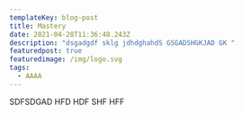 ```yaml
---
templateKey: blog-post
title: Mastery
date: 2021-04-28T11:36:48.243Z
description: "dsgadgdf sklg jdhdghahdS GSGADSHGKJAD GK "
featuredpost: true
featuredimage: /img/logo.svg
tags:
  - AAAA
---
```

SDFSDGAD HFD HDF SHF HFF